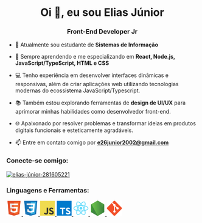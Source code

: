 <h1 align="center">Oi 👋, eu sou Elias Júnior</h1>
<h3 align="center">Front-End Developer Jr</h3>

- 🔭 Atualmente sou estudante de **Sistemas de Informação**

- 🌱 Sempre aprendendo e me especializando em **React, Node.js, JavaScript/TypeScript, HTML e CSS**

- 💻 Tenho experiência em desenvolver interfaces dinâmicas e responsivas, além de criar aplicações web utilizando tecnologias modernas do ecossistema JavaScript/Typescript.

- 📚 Também estou explorando ferramentas de **design de UI/UX** para aprimorar minhas habilidades como desenvolvedor front-end.

- 🌐 Apaixonado por resolver problemas e transformar ideias em produtos digitais funcionais e esteticamente agradáveis.

- 📫 Entre em contato comigo por **e26junior2002@gmail.com**

<h3 align="left">Conecte-se comigo:</h3>
<p align="left">
<a href="https://linkedin.com/in/elias-júnior-281605221/" target="blank"><img align="center" src="https://raw.githubusercontent.com/rahuldkjain/github-profile-readme-generator/master/src/images/icons/Social/linked-in-alt.svg" alt="elias-júnior-281605221" height="30" width="40" /></a>
</p>

<h3 align="left">Linguagens e Ferramentas:</h3>
<p align="left">
  <a href="https://developer.mozilla.org/pt-BR/docs/Web/HTML" target="_blank" rel="noreferrer"> 
    <img src="https://raw.githubusercontent.com/devicons/devicon/master/icons/html5/html5-original.svg" alt="html5" width="40" height="40"/> 
  </a> 
  <a href="https://developer.mozilla.org/pt-BR/docs/Web/CSS" target="_blank" rel="noreferrer"> 
    <img src="https://raw.githubusercontent.com/devicons/devicon/master/icons/css3/css3-original.svg" alt="css3" width="40" height="40"/> 
  </a> 
  <a href="https://www.javascript.com" target="_blank" rel="noreferrer"> 
    <img src="https://raw.githubusercontent.com/devicons/devicon/master/icons/javascript/javascript-original.svg" alt="javascript" width="40" height="40"/> 
  </a> 
  <a href="https://www.typescriptlang.org/" target="_blank" rel="noreferrer"> 
    <img src="https://raw.githubusercontent.com/devicons/devicon/master/icons/typescript/typescript-original.svg" alt="typescript" width="40" height="40"/> 
  </a> 
  <a href="https://react.dev/" target="_blank" rel="noreferrer"> 
    <img src="https://raw.githubusercontent.com/devicons/devicon/master/icons/react/react-original.svg" alt="react" width="40" height="40"/> 
  </a> 
  <a href="https://nodejs.org/" target="_blank" rel="noreferrer"> 
    <img src="https://raw.githubusercontent.com/devicons/devicon/master/icons/nodejs/nodejs-original.svg" alt="nodejs" width="40" height="40"/> 
  </a> 
  <a href="https://git-scm.com/" target="_blank" rel="noreferrer"> 
    <img src="https://raw.githubusercontent.com/devicons/devicon/master/icons/git/git-original.svg" alt="git" width="40" height="40"/> 
  </a>
</p>
